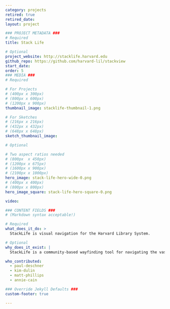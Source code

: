 ```yaml
---
category: projects
retired: true
retired_date:
layout: project

### PROJECT METADATA ###
# Required
title: Stack Life

# Optional
project_website: http://stacklife.harvard.edu
github_repo: https://github.com/harvard-lil/stackview
start_date:
order: 5
### MEDIA ###
# Required

# For Projects
# (400px x 300px)
# (800px x 600px)
# (1200px x 900px)
thumbnail_image: stacklife-thumbnail-1.png

# For Sketches
# (216px x 216px)
# (432px x 432px)
# (648px x 648px)
sketch_thumbnail_image:

# Optional

# Two aspect ratios needed
# (800px  x 450px)
# (1200px x 675px)
# (1600px x 900px)
# (2100px x 1000px)
hero_image: stack-life-hero-wide-0.png
# (400px x 400px)
# (800px x 800px)
hero_image_square: stack-life-hero-square-0.png

video:

### CONTENT FIELDS ###
# (Markdown syntax acceptable!)

# Required
what_does_it_do: >
  StackLife is visual navigation for the Harvard Library System.

# Optional
why_does_it_exist: |
  StackLife is a community-based wayfinding tool for navigating the vast resources of the combined Harvard Library System. StackLife uses the Stack View plugin to visualize the collections.

who_contributed:
  - paul-deschner
  - kim-dulin
  - matt-phillips
  - annie-cain

### Override Jekyll Defaults ###
custom-footer: true

---
```

